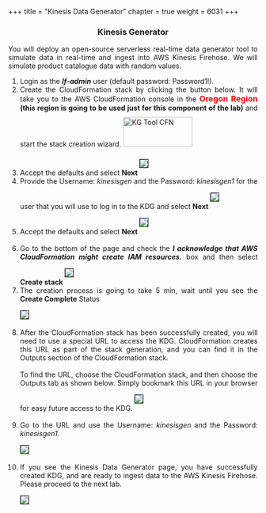 +++
title = "Kinesis Data Generator"
chapter = true
weight = 6031
+++

<center><h3>Kinesis Generator</h3></center>

<div style="text-align: justify">
   
 
 You will deploy an open-source serverless real-time data generator tool to simulate data in real-time and ingest into AWS Kinesis Firehose. We will simulate product catalogue data with random values.
    <ol>
        <li>Login as the <b><i>lf-admin</i></b> user (default password: Password1!).</li>
        <li>Create the CloudFormation stack by clicking the button below. It will take you to the AWS CloudFormation console in the <b><font size="3" color="red">Oregon Region</font></b> <b>(this region is going to be used just for this component of the lab)</b> and start the stack creation wizard. 
            <a href="https://console.aws.amazon.com/cloudformation/home?region=us-west-2#/stacks/new?stackName=Kinesis-Data-Generator-Cognito-User&templateURL=https://aws-kdg-tools.s3.us-west-2.amazonaws.com/cognito-setup.json" target="_blank"><img src="../../images/LaunchStack.svg" title="KG Tool CFN" width="140" height="60" style="margin:10px 0px"/></a></li>
        <li>Accept the defaults and select <b>Next</b> 
            <img src="/images/kinegen1.png" style="margin:15px 0px; border:1px solid black"/></li>
        <li>Provide the Username: <i>kinesisgen</i> and the Password: <i>kinesisgen1</i> for the user that you will use to log in to the KDG and select <b>Next</b> 
            <img src="/images/kingen2.png" style="margin:15px 0px; border:1px solid black"/></li>
        <li>Accept the defaults and select <b>Next</b> 
            <img src="/images/kingen3.png" style="margin:15px 0px; border:1px solid black"/></li>  
        <li>Go to the bottom of the page and check the <b><i>I acknowledge that AWS CloudFormation might create IAM resources.</i></b> box and then select <b>Create stack</b> 
            <img src="/images/kingen4.png" style="margin:15px 0px; border:1px solid black"/></li>
        <li>The creation process is going to take 5 min, wait until you see the <b>Create Complete</b> Status  
            <img src="/images/kingen5.png" style="margin:15px 0px; border:1px solid black"/></li>
        <li>After the CloudFormation stack has been successfully created, you will need to use a special URL to access the KDG. CloudFormation creates this URL as part of the stack generation, and you can find it in the Outputs section of the CloudFormation stack.<br><br>
            To find the URL, choose the CloudFormation stack, and then choose the Outputs tab as shown below. Simply bookmark this URL in your browser for easy future access to the KDG.
            <img src="/images/kingen6.png" style="margin:15px 0px; border:1px solid black"/></li>    
         <li>Go to the URL and use the Username: <i>kinesisgen</i> and the Password: <i>kinesisgen1</i>.  
            <img src="/images/kingen7.png" style="margin:15px 0px; border:1px solid black"/></li> 
        <li>If you see the Kinesis Data Generator page, you have successfully created KDG, and are ready to ingest data to the AWS Kinesis Firehose. Please proceed to the next lab.  
            <img src="/images/kingen8.png" style="margin:15px 0px; border:1px solid black"/></li>           
    </ol>
 </div>
 
